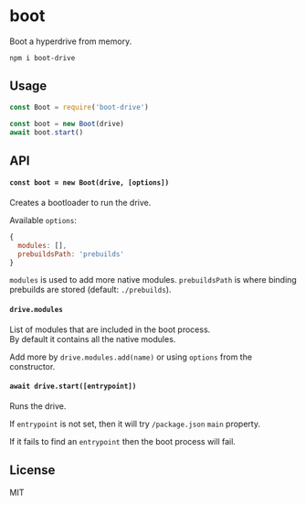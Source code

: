 # boot

Boot a hyperdrive from memory.

```
npm i boot-drive
```

## Usage
```js
const Boot = require('boot-drive')

const boot = new Boot(drive)
await boot.start()
```

## API

#### `const boot = new Boot(drive, [options])`

Creates a bootloader to run the drive.

Available `options`:
```js
{
  modules: [],
  prebuildsPath: 'prebuilds'
}
```

`modules` is used to add more native modules.
`prebuildsPath` is where binding prebuilds are stored (default: `./prebuilds`).

#### `drive.modules`

List of modules that are included in the boot process.\
By default it contains all the native modules.

Add more by `drive.modules.add(name)` or using `options` from the constructor.

#### `await drive.start([entrypoint])`

Runs the drive.

If `entrypoint` is not set, then it will try `/package.json` `main` property.

If it fails to find an `entrypoint` then the boot process will fail.

## License
MIT
